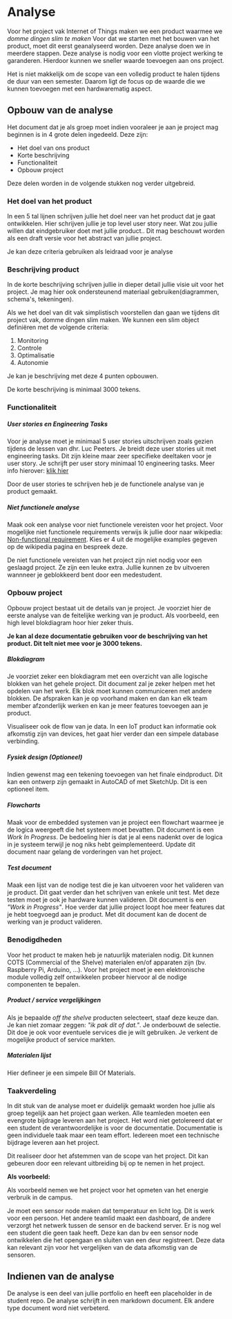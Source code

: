 # Analyse

Voor het project vak Internet of Things maken we een product waarmee we *domme
dingen slim te maken*  Voor dat we starten met het bouwen van het product, moet
dit eerst geanalyseerd worden. Deze analyse doen we in meerdere stappen. Deze
analyse is nodig voor een vlotte project werking te garanderen. Hierdoor kunnen
we sneller waarde toevoegen aan ons project.

Het is niet makkelijk om de scope van een volledig product te halen tijdens de
duur van een semester. Daarom ligt de focus op de waarde die we kunnen
toevoegen met een hardwarematig aspect.

## Opbouw van de analyse

Het document dat je als groep moet indien vooraleer je aan je project mag
beginnen is in 4 grote delen ingedeeld. Deze zijn:

* Het doel van ons product
* Korte beschrijving
* Functionaliteit
* Opbouw project

Deze delen worden in de volgende stukken nog verder uitgebreid. 


### Het doel van het product

In een 5 tal lijnen schrijven jullie het doel neer van het product dat je gaat
ontwikkelen. Hier schrijven jullie je top level user story neer. Wat zou jullie
willen dat eindgebruiker doet met jullie product.. Dit mag beschouwt worden als
een draft versie voor het abstract van jullie project. 

Je kan deze criteria gebruiken als leidraad voor je analyse

### Beschrijving product

In de korte beschrijving schrijven jullie in dieper detail jullie visie uit
voor het project. Je mag hier ook ondersteunend materiaal gebruiken(diagrammen,
schema's, tekeningen).

Als we het doel van dit vak simplistisch voorstellen dan gaan we tijdens dit
project vak, domme dingen slim maken. We kunnen een slim object definiëren met
de volgende criteria:

1. Monitoring
2. Controle
3. Optimalisatie
4. Autonomie

Je kan je beschrijving met deze 4 punten opbouwen.

De korte beschrijving is minimaal 3000 tekens. 

### Functionaliteit

##### User stories en Engineering Tasks

Voor je analyse moet je minimaal 5 user stories uitschrijven zoals gezien tijdens
de lessen van dhr. Luc Peeters. Je breidt deze user stories uit met engineering
tasks. Dit zijn kleine maar zeer specifieke deeltaken voor je user story. Je
schrijft per user story minimaal 10 engineering tasks. Meer info hierover:
[klik hier](http://xp.c2.com/EngineeringTask.html)

Door de user stories te schrijven heb je de functionele analyse van je product
gemaakt.

##### Niet functionele analyse 

Maak ook een analyse voor niet functionele vereisten voor het project. Voor
mogelijke niet functionele requirements verwijs ik jullie door naar wikipedia:
[Non-functional
requirement](https://en.wikipedia.org/wiki/Non-functional_requirement). Kies er
4 uit de mogelijke examples gegeven op de wikipedia pagina en bespreek deze. 

De niet functionele vereisten van het project zijn niet nodig voor een geslaagd
project. Ze zijn een leuke extra. Jullie kunnen ze bv uitvoeren wannneer je
geblokkeerd bent door een medestudent.

### Opbouw project

Opbouw project bestaat uit de details van je project. Je voorziet hier de
eerste analyse van de feitelijke werking van je product. Als voorbeeld, een
high level blokdiagram hoor hier zeker thuis. 

**Je kan al deze documentatie gebruiken voor de beschrijving van het product.
Dit telt niet mee voor je 3000 tekens.**

##### Blokdiagram

Je voorziet zeker een blokdiagram met een overzicht van alle logische blokken
van het gehele project. Dit document zal je zeker helpen met het opdelen van
het werk. Elk blok moet kunnen communiceren met andere blokken. De afspraken
kan je op voorhand maken en dan kan elk team member afzonderlijk werken en kan
je meer features toevoegen aan je product.

Visualiseer ook de flow van je data. In een IoT product kan informatie ook
afkomstig zijn van devices, het gaat hier verder dan een simpele database
verbinding.

##### Fysiek design (Optioneel)

Indien gewenst mag een tekening toevoegen van het finale eindproduct. Dit kan
een ontwerp zijn gemaakt in AutoCAD of met SketchUp. Dit is een optioneel item.

##### Flowcharts

Maak voor de embedded systemen van je project een flowchart waarmee je de
logica weergeeft die het systeem moet bevatten. Dit document is een *Work In
Progress*. De bedoeling hier is dat je al eens nadenkt over de logica in je
systeem terwijl je nog niks hebt geimplementeerd. Update dit document naar
gelang de vorderingen van het project.

##### Test document
Maak een lijst van de nodige test die je kan uitvoeren voor het valideren van
je product. Dit gaat verder dan het schrijven van enkele unit test. Met deze
testen moet je ook je hardware kunnen valideren. Dit document is een *"Work in
Progress"*. Hoe verder dat jullie project loopt hoe meer features dat je hebt
toegvoegd aan je product. Met dit document kan de docent de werking van je
product valideren.

### Benodigdheden
Voor het product te maken heb je natuurlijk materialen nodig. Dit kunnen COTS
(Commercial of the Shelve) materialen en/of apparaten zijn (bv. Raspberry Pi,
Arduino, ...). Voor het project moet je een elektronische module volledig zelf
ontwikkelen probeer hiervoor al de nodige componenten te bepalen.


##### Product / service  vergelijkingen
Als je bepaalde *off the shelve* producten selecteert, staaf deze keuze dan. Je
kan niet zomaar zeggen: *"ik pak dit of dat."*. Je onderbouwt de selectie.
Dit doe je ook voor eventuele services die je wilt gebruiken. Je verkent de
mogelijke product of service markten.

##### Materialen lijst

Hier defineer je een simpele Bill Of Materials.

### Taakverdeling

In dit stuk van de analyse moet er duidelijk gemaakt worden hoe jullie als
groep tegelijk aan het project gaan werken. Alle teamleden moeten een evengrote
bijdrage leveren aan het project. Het word niet getolereerd dat er een student
de verantwoordelijke is voor de documentatie. Documentatie is geen individuele
taak maar een team effort. Iedereen moet een technische bijdrage leveren aan
het project. 

Dit realiseer door het afstemmen van de scope van het project. Dit kan gebeuren
door een relevant uitbreiding bij op te nemen in het project.

**Als voorbeeld:**

Als voorbeeld nemen we het project voor het opmeten van het energie verbruik in de campus.

Je moet een sensor node maken dat temperatuur en licht log. Dit is werk voor
een persoon. Het andere teamlid maakt een dashboard, de andere verzorgt het
netwerk tussen de sensor en de backend server. Er is nog wel een student die
geen taak heeft. Deze kan dan bv een sensor node ontwikkelen die het opengaan
en sluiten van een deur registreert. Deze data kan relevant zijn voor het
vergelijken van de data afkomstig van de sensoren.

## Indienen van de analyse

De analyse is een deel van jullie portfolio en heeft een placeholder in de
student repo. De analyse schrijft in een markdown document. Elk andere type
document word niet verbeterd.











